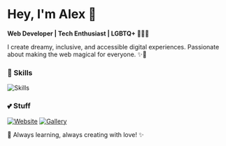 # Hey, I'm Alex 💖

**Web Developer | Tech Enthusiast | LGBTQ+ 🌸🏳️‍🌈**

I create dreamy, inclusive, and accessible digital experiences. Passionate about making the web magical for everyone. ✨💫

### 🌸 Skills
![Skills](https://skillicons.dev/icons?i=html,css,js,react,nextjs,tailwind,figma,git,github,python&theme=dark)

### 💕 Stuff
[![Website](https://img.shields.io/badge/-Website-ff79c6?style=for-the-badge&logo=Google-Chrome&logoColor=white)](https://sweat.rocks)
[![Gallery](https://img.shields.io/badge/-Gallery-ffb6c1?style=for-the-badge&logo=Google-Photos&logoColor=white)](https://gallery.sweat.rocks)

🌷 Always learning, always creating with love! ✨


